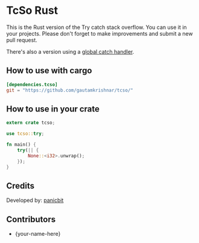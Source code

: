 # TcSo Rust
This is the Rust version of the Try catch stack overflow. You can use it in your projects. Please don't forget to make improvements and submit a new pull request.

There's also a version using a [global catch handler](https://github.com/panicbit/panic_search_rs).

## How to use with cargo

```toml
[dependencies.tcso]
git = "https://github.com/gautamkrishnar/tcso/"
```

## How to use in your crate

```rust
extern crate tcso;

use tcso::try;

fn main() {
    try(|| {
        None::<i32>.unwrap();
    });
}
```

## Credits
Developed by: [panicbit](https://github.com/panicbit/)

## Contributors
* {your-name-here}
